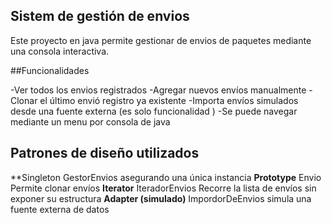 
## Sistem de gestión de envios 

Este proyecto en java permite gestionar de envios de paquetes mediante una consola interactiva.

##Funcionalidades 

-Ver todos los envios registrados 
-Agregar nuevos envíos manualmente 
-Clonar el último envió registro ya existente 
-Importa envíos simulados desde una fuente externa (es solo funcionalidad ) 
-Se puede navegar mediante un menu por consola de java 



## Patrones de diseño utilizados 

**Singleton GestorEnvios asegurando una única instancia 
**Prototype** Envio Permite clonar envíos 
**Iterator** IteradorEnvios Recorre la lista de envíos sin exponer su estructura
**Adapter (simulado)** ImpordorDeEnvios simula una fuente externa de datos 

 
